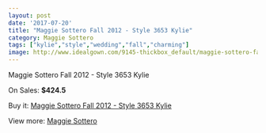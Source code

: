 ```yaml
---
layout: post
date: '2017-07-20'
title: "Maggie Sottero Fall 2012 - Style 3653 Kylie"
category: Maggie Sottero
tags: ["kylie","style","wedding","fall","charming"]
image: http://www.idealgown.com/9145-thickbox_default/maggie-sottero-fall-2012-style-3653-kylie.jpg
---
```

Maggie Sottero Fall 2012 - Style 3653 Kylie

On Sales: **$424.5**
<a href="https://www.idealgown.com/en/maggie-sottero/3823-maggie-sottero-fall-2012-style-3653-kylie.html"><amp-img layout="responsive" width="600" height="600" src="//www.idealgown.com/9145-thickbox_default/maggie-sottero-fall-2012-style-3653-kylie.jpg" alt="Maggie Sottero Fall 2012 - Style 3653 Kylie 0" /></a>
<a href="https://www.idealgown.com/en/maggie-sottero/3823-maggie-sottero-fall-2012-style-3653-kylie.html"><amp-img layout="responsive" width="600" height="600" src="//www.idealgown.com/9147-thickbox_default/maggie-sottero-fall-2012-style-3653-kylie.jpg" alt="Maggie Sottero Fall 2012 - Style 3653 Kylie 1" /></a>
<a href="https://www.idealgown.com/en/maggie-sottero/3823-maggie-sottero-fall-2012-style-3653-kylie.html"><amp-img layout="responsive" width="600" height="600" src="//www.idealgown.com/9146-thickbox_default/maggie-sottero-fall-2012-style-3653-kylie.jpg" alt="Maggie Sottero Fall 2012 - Style 3653 Kylie 2" /></a>

Buy it: [Maggie Sottero Fall 2012 - Style 3653 Kylie](https://www.idealgown.com/en/maggie-sottero/3823-maggie-sottero-fall-2012-style-3653-kylie.html "Maggie Sottero Fall 2012 - Style 3653 Kylie")

View more: [Maggie Sottero](https://www.idealgown.com/en/45-maggie-sottero "Maggie Sottero")
